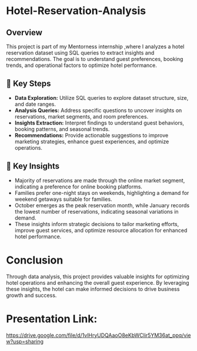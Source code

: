 # Hotel-Reservation-Analysis
## Overview
This project is part of my Mentorness internship ,where  I analyzes a hotel reservation dataset using SQL queries to extract insights and recommendations. The goal is to understand guest preferences, booking trends, and operational factors to optimize hotel performance.

## 📌 Key Steps
- **Data Exploration:** Utilize SQL queries to explore dataset structure, size, and date ranges.
- **Analysis Queries:** Address specific questions to uncover insights on reservations, market segments, and room preferences.
- **Insights Extraction:** Interpret findings to understand guest behaviors, booking patterns, and seasonal trends.
- **Recommendations:** Provide actionable suggestions to improve marketing strategies, enhance guest experiences, and optimize operations.

## 📌 Key Insights
- Majority of reservations are made through the online market segment, indicating a preference for online booking platforms.
- Families prefer one-night stays on weekends, highlighting a demand for weekend getaways suitable for families.
- October emerges as the peak reservation month, while January records the lowest number of reservations, indicating seasonal variations in demand.
- These insights inform strategic decisions to tailor marketing efforts, improve guest services, and optimize resource allocation for enhanced hotel performance.

# Conclusion
Through data analysis, this project provides valuable insights for optimizing hotel operations and enhancing the overall guest experience. By leveraging these insights, the hotel can make informed decisions to drive business growth and success.

#  Presentation Link:
https://drive.google.com/file/d/1vlHryUDQAaoO8eKbWClir5YM36at_ppq/view?usp=sharing
